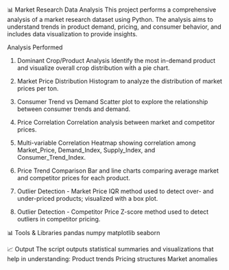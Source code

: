 📊 Market Research Data Analysis
This project performs a comprehensive analysis of a market research dataset using Python. The analysis aims to understand trends in product demand, pricing, and consumer behavior, and includes data visualization to provide insights.

Analysis Performed
1. Dominant Crop/Product Analysis
Identify the most in-demand product and visualize overall crop distribution with a pie chart.

2. Market Price Distribution
Histogram to analyze the distribution of market prices per ton.

3. Consumer Trend vs Demand
Scatter plot to explore the relationship between consumer trends and demand.

4. Price Correlation
Correlation analysis between market and competitor prices.

5. Multi-variable Correlation
Heatmap showing correlation among Market_Price, Demand_Index, Supply_Index, and Consumer_Trend_Index.

6. Price Trend Comparison
Bar and line charts comparing average market and competitor prices for each product.

7. Outlier Detection - Market Price
IQR method used to detect over- and under-priced products; visualized with a box plot.

8. Outlier Detection - Competitor Price
Z-score method used to detect outliers in competitor pricing.

📊 Tools & Libraries
pandas
numpy
matplotlib
seaborn

📈 Output
The script outputs statistical summaries and visualizations that help in understanding:
Product trends
Pricing structures
Market anomalies
